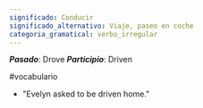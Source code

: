 ```yaml
---
significado: Conducir
significado_alternativo: Viaje, paseo en coche
categoria_gramatical: verbo_irregular
---
```


***Pasado***: Drove
***Participio***: Driven

#vocabulario

- "Evelyn asked to be driven home."